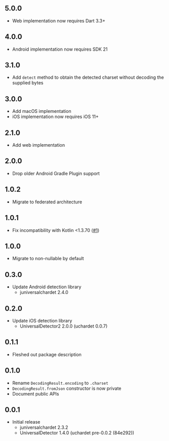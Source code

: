 ## 5.0.0

* Web implementation now requires Dart 3.3+

## 4.0.0

* Android implementation now requires SDK 21

## 3.1.0

* Add `detect` method to obtain the detected charset without decoding the
  supplied bytes

## 3.0.0

* Add macOS implementation
* iOS implementation now requires iOS 11+

## 2.1.0

* Add web implementation

## 2.0.0

* Drop older Android Gradle Plugin support

## 1.0.2

* Migrate to federated architecture

## 1.0.1

* Fix incompatibility with Kotlin <1.3.70
  ([#1](https://github.com/amake/flutter_charset_detector/issues/1))

## 1.0.0

* Migrate to non-nullable by default

## 0.3.0

* Update Android detection library
  * juniversalchardet 2.4.0

## 0.2.0

* Update iOS detection library
  * UniversalDetector2 2.0.0 (uchardet 0.0.7)

## 0.1.1

* Fleshed out package description

## 0.1.0

* Rename `DecodingResult.encoding` to `.charset`
* `DecodingResult.fromJson` constructor is now private
* Document public APIs

## 0.0.1

* Initial release
  * juniversalchardet 2.3.2
  * UniversalDetector 1.4.0 (uchardet pre-0.0.2 (84e292))
